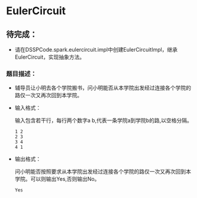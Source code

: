 # EulerCircuit

## 待完成：

- 请在DSSPCode.spark.eulercircuit.impl中创建EulerCircuitImpl，继承EulerCircuit，实现抽象方法。

### 题目描述：

- 辅导员让小明去各个学院搬书，问小明能否从本学院出发经过连接各个学院的路仅一次又再次回到本学院。

- 输入格式：

  输入包含若干行，每行两个数字a b,代表一条学院a到学院b的路,以空格分隔。

  ```
  1 2
  2 3
  3 4
  4 1
  ```

  

- 输出格式：

  问小明能否按照要求从本学院出发经过连接各个学院的路仅一次又再次回到本学院。可以则输出Yes,否则输出No。
  
  ```
  Yes
  ```
  
  